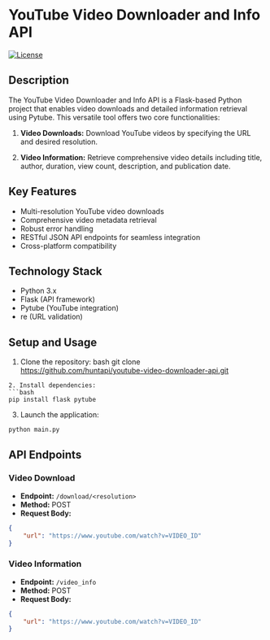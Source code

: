 # YouTube Video Downloader and Info API

[![License](https://img.shields.io/badge/license-MIT-blue.svg)](https://opensource.org/licenses/MIT)

## Description
The YouTube Video Downloader and Info API is a Flask-based Python project that enables video downloads and detailed information retrieval using Pytube. This versatile tool offers two core functionalities:

1. **Video Downloads:** Download YouTube videos by specifying the URL and desired resolution.

2. **Video Information:** Retrieve comprehensive video details including title, author, duration, view count, description, and publication date.

## Key Features
- Multi-resolution YouTube video downloads
- Comprehensive video metadata retrieval
- Robust error handling
- RESTful JSON API endpoints for seamless integration
- Cross-platform compatibility

## Technology Stack
- Python 3.x
- Flask (API framework)
- Pytube (YouTube integration)
- re (URL validation)

## Setup and Usage
1. Clone the repository: 
bash
git clone https://github.com/huntapi/youtube-video-downloader-api.git
```
2. Install dependencies:
```bash
pip install flask pytube
```
3. Launch the application:
```bash
python main.py
```

## API Endpoints

### Video Download
- **Endpoint:** `/download/<resolution>`
- **Method:** POST
- **Request Body:**
```json
{
    "url": "https://www.youtube.com/watch?v=VIDEO_ID"
}
```

### Video Information
- **Endpoint:** `/video_info`
- **Method:** POST
- **Request Body:**
```json
{
    "url": "https://www.youtube.com/watch?v=VIDEO_ID"
}
```
